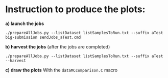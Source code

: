 Instruction to produce the plots:
=================================

**a) launch the jobs**
```
./prepareAllJobs.py --listDataset listSamplesToRun.txt --suffix aTest
big-submission sendJobs_aTest.cmd
```

**b) harvest the jobs**
(after the jobs are completed)
```
./prepareAllJobs.py --listDataset listSamplesToRun.txt --suffix aTest --harvest
```

**c) draw the plots**
With the `dataMCcomparison.C` macro
